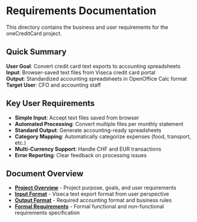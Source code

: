 # Requirements Documentation

This directory contains the business and user requirements for the oneCreditCard project.

## Quick Summary

**User Goal**: Convert credit card text exports to accounting spreadsheets
**Input**: Browser-saved text files from Viseca credit card portal  
**Output**: Standardized accounting spreadsheets in OpenOffice Calc format  
**Target User**: CFO and accounting staff  

## Key User Requirements

- **Simple Input**: Accept text files saved from browser
- **Automated Processing**: Convert multiple files per monthly statement  
- **Standard Output**: Generate accounting-ready spreadsheets
- **Category Mapping**: Automatically categorize expenses (food, transport, etc.)
- **Multi-Currency Support**: Handle CHF and EUR transactions
- **Error Reporting**: Clear feedback on processing issues

## Document Overview

- **[Project Overview](01-project-overview.md)** - Project purpose, goals, and user requirements
- **[Input Format](02-input-format.md)** - Viseca text export format from user perspective
- **[Output Format](03-output-format.md)** - Required accounting format and business rules
- **[Formal Requirements](04-formal-requirements.md)** - Formal functional and non-functional requirements specification
